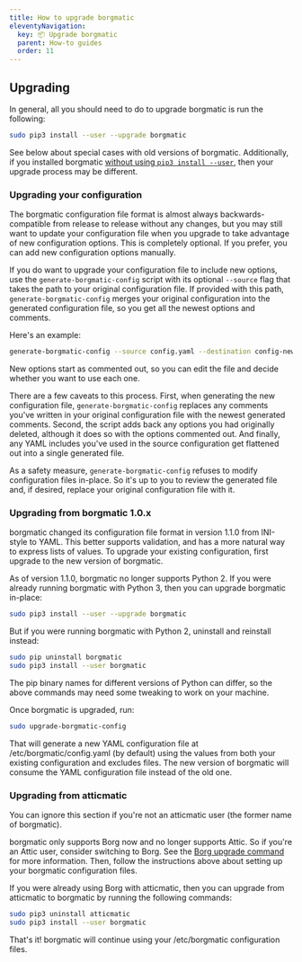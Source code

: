 ```yaml
---
title: How to upgrade borgmatic
eleventyNavigation:
  key: 📦 Upgrade borgmatic
  parent: How-to guides
  order: 11
---
```

## Upgrading

In general, all you should need to do to upgrade borgmatic is run the
following:

```bash
sudo pip3 install --user --upgrade borgmatic
```

See below about special cases with old versions of borgmatic. Additionally, if
you installed borgmatic [without using `pip3 install
--user`](https://torsion.org/borgmatic/docs/how-to/set-up-backups/#other-ways-to-install),
then your upgrade process may be different.


### Upgrading your configuration

The borgmatic configuration file format is almost always backwards-compatible
from release to release without any changes, but you may still want to update
your configuration file when you upgrade to take advantage of new
configuration options. This is completely optional. If you prefer, you can add
new configuration options manually.

If you do want to upgrade your configuration file to include new options, use
the `generate-borgmatic-config` script with its optional `--source` flag that
takes the path to your original configuration file. If provided with this
path, `generate-borgmatic-config` merges your original configuration into the
generated configuration file, so you get all the newest options and comments.

Here's an example:

```bash
generate-borgmatic-config --source config.yaml --destination config-new.yaml
```

New options start as commented out, so you can edit the file and decide
whether you want to use each one.

There are a few caveats to this process. First, when generating the new
configuration file, `generate-borgmatic-config` replaces any comments you've
written in your original configuration file with the newest generated
comments. Second, the script adds back any options you had originally deleted,
although it does so with the options commented out. And finally, any YAML
includes you've used in the source configuration get flattened out into a
single generated file.

As a safety measure, `generate-borgmatic-config` refuses to modify
configuration files in-place. So it's up to you to review the generated file
and, if desired, replace your original configuration file with it.


### Upgrading from borgmatic 1.0.x

borgmatic changed its configuration file format in version 1.1.0 from
INI-style to YAML. This better supports validation, and has a more natural way
to express lists of values. To upgrade your existing configuration, first
upgrade to the new version of borgmatic.

As of version 1.1.0, borgmatic no longer supports Python 2. If you were
already running borgmatic with Python 3, then you can upgrade borgmatic
in-place:

```bash
sudo pip3 install --user --upgrade borgmatic
```

But if you were running borgmatic with Python 2, uninstall and reinstall instead:

```bash
sudo pip uninstall borgmatic
sudo pip3 install --user borgmatic
```

The pip binary names for different versions of Python can differ, so the above
commands may need some tweaking to work on your machine.


Once borgmatic is upgraded, run:

```bash
sudo upgrade-borgmatic-config
```

That will generate a new YAML configuration file at /etc/borgmatic/config.yaml
(by default) using the values from both your existing configuration and
excludes files. The new version of borgmatic will consume the YAML
configuration file instead of the old one.


### Upgrading from atticmatic

You can ignore this section if you're not an atticmatic user (the former name
of borgmatic).

borgmatic only supports Borg now and no longer supports Attic. So if you're
an Attic user, consider switching to Borg. See the [Borg upgrade
command](https://borgbackup.readthedocs.io/en/stable/usage.html#borg-upgrade)
for more information. Then, follow the instructions above about setting up
your borgmatic configuration files.

If you were already using Borg with atticmatic, then you can upgrade
from atticmatic to borgmatic by running the following commands:

```bash
sudo pip3 uninstall atticmatic
sudo pip3 install --user borgmatic
```

That's it! borgmatic will continue using your /etc/borgmatic configuration
files.
